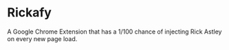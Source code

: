 # Rickafy

A Google Chrome Extension that has a 1/100 chance of injecting Rick Astley on every new page load.

